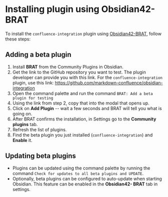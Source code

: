 # Installing plugin using Obsidian42-BRAT

To install the `confluence-integration` plugin using [Obsidian42-BRAT](https://github.com/TfTHacker/obsidian42-brat#Quick-Guide-for-using-BRAT), follow these steps:

## Adding a beta plugin

1. Install **BRAT** from the Community Plugins in Obsidian.
2. Get the link to the GitHub repository you want to test. The plugin developer can provide you with this link.
   For the `confluence-integration` plugin, use this link: https://github.com/markdown-confluence/obsidian-integration
3. Open the command palette and run the command `BRAT: Add a beta plugin for testing` 
4. Using the link from step 2, copy that into the modal that opens up.
5. Click on **Add Plugin** -- wait a few seconds and BRAT will tell you what is going on.
6. After BRAT confirms the installation, in Settings go to the **Community plugins** tab.
7. Refresh the list of plugins.
8. Find the beta plugin you just installed (`confluence-integration`) and **Enable** it.

## Updating beta plugins

- Plugins can be updated using the command palette by running the command `Check for updates to all beta plugins and UPDATE`.
- Optionally, beta plugins can be configured to auto-update when starting Obsidian. This feature can be enabled in the **Obsidian42- BRAT** tab in settings.
